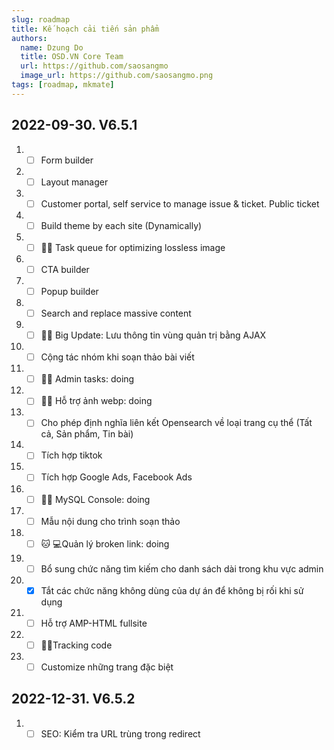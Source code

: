 ```yaml
---
slug: roadmap
title: Kế hoạch cải tiến sản phẩm
authors:
  name: Dzung Do
  title: OSD.VN Core Team
  url: https://github.com/saosangmo
  image_url: https://github.com/saosangmo.png
tags: [roadmap, mkmate]
---
```

## 2022-09-30. V6.5.1
1. - [ ] Form builder
2. - [ ] Layout manager
3. - [ ] Customer portal, self service to manage issue & ticket. Public ticket
4. - [ ] Build theme by each site (Dynamically)
5. - [ ] 🐱‍💻 Task queue for optimizing lossless image
6. - [ ] CTA builder
7. - [ ] Popup builder
8. - [ ] Search and replace massive content
9. - [ ] 🐱‍💻 Big Update: Lưu thông tin vùng quản trị bằng AJAX
10. - [ ] Cộng tác nhóm khi soạn thảo bài viết
11. - [ ] 🐱‍💻 Admin tasks: doing
12. - [ ] 🐱‍💻 Hỗ trợ ảnh webp: doing 
13. - [ ] Cho phép định nghĩa liên kết Opensearch về loại trang cụ thể (Tất cả, Sản phẩm, Tin bài)
14. - [ ] Tích hợp tiktok
15. - [ ] Tích hợp Google Ads, Facebook Ads
16. - [ ] 🐱‍💻 MySQL Console: doing
17. - [ ] Mẫu nội dung cho trình soạn thảo
18. - [ ] 🐱‍ 💻Quản lý broken link: doing
19. - [ ] Bổ sung chức năng tìm kiếm cho danh sách dài trong khu vực admin
20. - [x] Tắt các chức năng không dùng của dự án để không bị rối khi sử dụng
21. - [ ] Hỗ trợ AMP-HTML fullsite
22. - [ ] 🐱‍💻Tracking code
23. - [ ] Customize những trang đặc biệt

## 2022-12-31. V6.5.2
1. - [ ] SEO: Kiểm tra URL trùng trong redirect 
